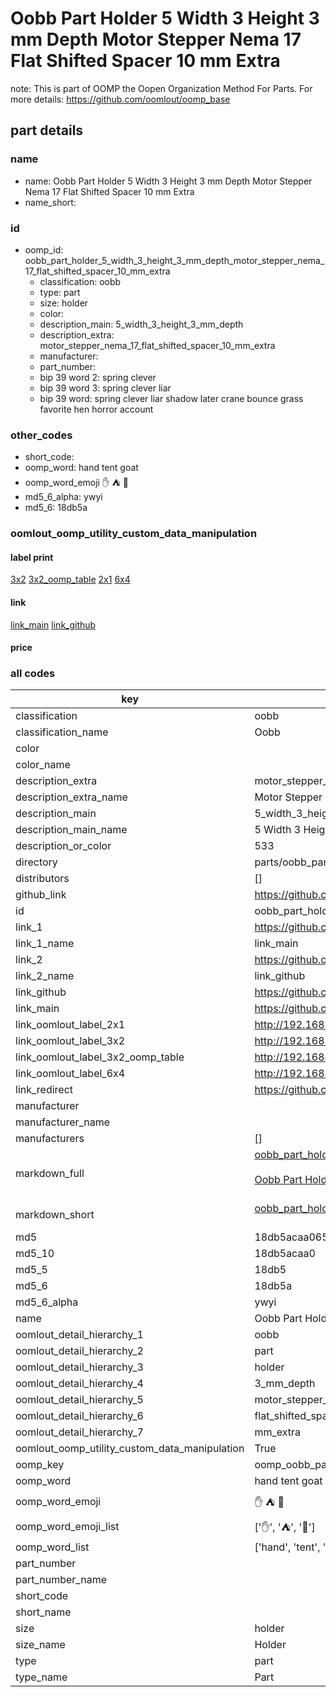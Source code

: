 # Oobb Part Holder 5 Width 3 Height 3 mm Depth Motor Stepper Nema 17 Flat Shifted Spacer 10 mm Extra  

note: This is part of OOMP the Oopen Organization Method For Parts. For more details: https://github.com/oomlout/oomp_base

##  part details
  







### name
* name: Oobb Part Holder 5 Width 3 Height 3 mm Depth Motor Stepper Nema 17 Flat Shifted Spacer 10 mm Extra
* name_short: 
### id
* oomp_id: oobb_part_holder_5_width_3_height_3_mm_depth_motor_stepper_nema_17_flat_shifted_spacer_10_mm_extra
  * classification: oobb
  * type: part
  * size: holder
  * color: 
  * description_main: 5_width_3_height_3_mm_depth
  * description_extra: motor_stepper_nema_17_flat_shifted_spacer_10_mm_extra
  * manufacturer: 
  * part_number: 
  * bip 39 word 2: spring clever
  * bip 39 word 3: spring clever liar
  * bip 39 word: spring clever liar shadow later crane bounce grass favorite hen horror account

### other_codes
* short_code: 
* oomp_word: hand tent goat
* oomp_word_emoji :hand: :tent: :goat:
* md5_6_alpha: ywyi
* md5_6: 18db5a






### oomlout_oomp_utility_custom_data_manipulation
#### label print
[3x2](http://192.168.1.245:1112/?label=oomp%20ywyi)
[3x2_oomp_table](http://192.168.1.108:1112/?label=oomp%20ywyi)
[2x1](http://192.168.1.242:1112/?label=oomp%20ywyi)
[6x4](http://192.168.1.55:1112/?label=oomp%20ywyi)    

#### link

[link_main](https://github.com/oomlout/oomlout_oomp_version_1_messy/tree/main/parts/oobb_part_holder_5_width_3_height_3_mm_depth_motor_stepper_nema_17_flat_shifted_spacer_10_mm_extra) [link_github](https://github.com/oomlout/oomlout_oomp_version_1_messy/tree/main/parts/oobb_part_holder_5_width_3_height_3_mm_depth_motor_stepper_nema_17_flat_shifted_spacer_10_mm_extra)                             

#### price







### all codes 
| key | value |  
| --- | --- |  
| classification | oobb |  
| classification_name | Oobb |  
| color |  |  
| color_name |  |  
| description_extra | motor_stepper_nema_17_flat_shifted_spacer_10_mm_extra |  
| description_extra_name | Motor Stepper Nema 17 Flat Shifted Spacer 10 mm Extra |  
| description_main | 5_width_3_height_3_mm_depth |  
| description_main_name | 5 Width 3 Height 3 mm Depth |  
| description_or_color | 533 |  
| directory | parts/oobb_part_holder_5_width_3_height_3_mm_depth_motor_stepper_nema_17_flat_shifted_spacer_10_mm_extra |  
| distributors | [] |  
| github_link | https://github.com/oomlout/oomlout_oomp_part_src/tree/main/parts/oobb_part_holder_5_width_3_height_3_mm_depth_motor_stepper_nema_17_flat_shifted_spacer_10_mm_extra |  
| id | oobb_part_holder_5_width_3_height_3_mm_depth_motor_stepper_nema_17_flat_shifted_spacer_10_mm_extra |  
| link_1 | https://github.com/oomlout/oomlout_oomp_version_1_messy/tree/main/parts/oobb_part_holder_5_width_3_height_3_mm_depth_motor_stepper_nema_17_flat_shifted_spacer_10_mm_extra |  
| link_1_name | link_main |  
| link_2 | https://github.com/oomlout/oomlout_oomp_version_1_messy/tree/main/parts/oobb_part_holder_5_width_3_height_3_mm_depth_motor_stepper_nema_17_flat_shifted_spacer_10_mm_extra |  
| link_2_name | link_github |  
| link_github | https://github.com/oomlout/oomlout_oomp_version_1_messy/tree/main/parts/oobb_part_holder_5_width_3_height_3_mm_depth_motor_stepper_nema_17_flat_shifted_spacer_10_mm_extra |  
| link_main | https://github.com/oomlout/oomlout_oomp_version_1_messy/tree/main/parts/oobb_part_holder_5_width_3_height_3_mm_depth_motor_stepper_nema_17_flat_shifted_spacer_10_mm_extra |  
| link_oomlout_label_2x1 | http://192.168.1.242:1112/?label=oomp%20ywyi |  
| link_oomlout_label_3x2 | http://192.168.1.245:1112/?label=oomp%20ywyi |  
| link_oomlout_label_3x2_oomp_table | http://192.168.1.108:1112/?label=oomp%20ywyi |  
| link_oomlout_label_6x4 | http://192.168.1.55:1112/?label=oomp%20ywyi |  
| link_redirect | https://github.com/oomlout/oomlout_oomp_version_1_messy/tree/main/parts/oobb_part_holder_5_width_3_height_3_mm_depth_motor_stepper_nema_17_flat_shifted_spacer_10_mm_extra |  
| manufacturer |  |  
| manufacturer_name |  |  
| manufacturers | [] |  
| markdown_full | [oobb_part_holder_5_width_3_height_3_mm_depth_motor_stepper_nema_17_flat_shifted_spacer_10_mm_extra](none)<br>[](none)<br>[Oobb Part Holder 5 Width 3 Height 3 Mm Depth Motor Stepper Nema 17 Flat Shifted Spacer 10 Mm Extra](none)<br><br> |  
| markdown_short | [oobb_part_holder_5_width_3_height_3_mm_depth_motor_stepper_nema_17_flat_shifted_spacer_10_mm_extra](none)<br><br> |  
| md5 | 18db5acaa065e34cc93eac4d018aa699 |  
| md5_10 | 18db5acaa0 |  
| md5_5 | 18db5 |  
| md5_6 | 18db5a |  
| md5_6_alpha | ywyi |  
| name | Oobb Part Holder 5 Width 3 Height 3 mm Depth Motor Stepper Nema 17 Flat Shifted Spacer 10 mm Extra |  
| oomlout_detail_hierarchy_1 | oobb |  
| oomlout_detail_hierarchy_2 | part |  
| oomlout_detail_hierarchy_3 | holder |  
| oomlout_detail_hierarchy_4 | 3_mm_depth |  
| oomlout_detail_hierarchy_5 | motor_stepper_nema_17 |  
| oomlout_detail_hierarchy_6 | flat_shifted_spacer_10 |  
| oomlout_detail_hierarchy_7 | mm_extra |  
| oomlout_oomp_utility_custom_data_manipulation | True |  
| oomp_key | oomp_oobb_part_holder_5_width_3_height_3_mm_depth_motor_stepper_nema_17_flat_shifted_spacer_10_mm_extra |  
| oomp_word | hand tent goat |  
| oomp_word_emoji | :hand: :tent: :goat: |  
| oomp_word_emoji_list | [':hand:', ':tent:', ':goat:'] |  
| oomp_word_list | ['hand', 'tent', 'goat'] |  
| part_number |  |  
| part_number_name |  |  
| short_code |  |  
| short_name |  |  
| size | holder |  
| size_name | Holder |  
| type | part |  
| type_name | Part |  
